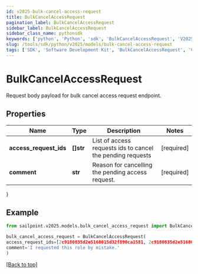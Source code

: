 ```yaml
---
id: v2025-bulk-cancel-access-request
title: BulkCancelAccessRequest
pagination_label: BulkCancelAccessRequest
sidebar_label: BulkCancelAccessRequest
sidebar_class_name: pythonsdk
keywords: ['python', 'Python', 'sdk', 'BulkCancelAccessRequest', 'V2025BulkCancelAccessRequest'] 
slug: /tools/sdk/python/v2025/models/bulk-cancel-access-request
tags: ['SDK', 'Software Development Kit', 'BulkCancelAccessRequest', 'V2025BulkCancelAccessRequest']
---
```


# BulkCancelAccessRequest

Request body payload for bulk cancel access request endpoint.

## Properties

Name | Type | Description | Notes
------------ | ------------- | ------------- | -------------
**access_request_ids** | **[]str** | List of access requests ids to cancel the pending requests | [required]
**comment** | **str** | Reason for cancelling the pending access request. | [required]
}

## Example

```python
from sailpoint.v2025.models.bulk_cancel_access_request import BulkCancelAccessRequest

bulk_cancel_access_request = BulkCancelAccessRequest(
access_request_ids=[2c9180835d2e5168015d32f890ca1581, 2c9180835d2e5168015d32f890ca1582],
comment='I requested this role by mistake.'
)

```
[[Back to top]](#) 

